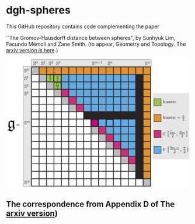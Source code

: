# dgh-spheres


This GitHub repository contains code complementing the paper 

``The Gromov-Hausdorff distance between spheres", by Sunhyuk Lim, Facundo Mémoli and Zane Smith. (to appear, Geometry and Topology. The [arxiv version is here](https://arxiv.org/abs/2105.00611).)

![The question is to determine/estimate all entries](./dm-spheres-mat.png)



## The correspondence from Appendix D of The [arxiv version](https://arxiv.org/abs/2105.00611))



